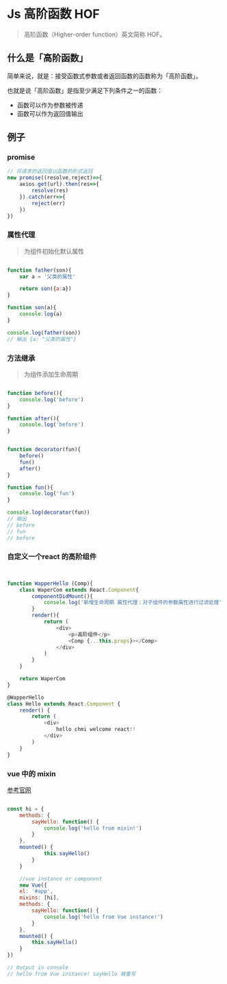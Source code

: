 # Js 高阶函数 HOF

> 高阶函数（Higher-order function）英文简称 HOF。

## 什么是「高阶函数」

简单来说，就是：接受函数式参数或者返回函数的函数称为「高阶函数」。

也就是说「高阶函数」是指至少满足下列条件之一的函数：

- 函数可以作为参数被传递
- 函数可以作为返回值输出

## 例子

### promise 

```javascript
// 将请求的返回值以函数的形式返回
new promise((resolve,reject)=>{
    axios.get(url).then(res=>{
        resolve(res)
    }).catch(err=>{
        reject(err)
    })
})

```

### 属性代理

> 为组件初始化默认属性

```javascript

function father(son){
    var a = '父类的属性'

    return son({a:a})
}

function son(a){
    console.log(a)
}

console.log(father(son))
// 输出 {a: "父类的属性"}

```


### 方法继承

> 为组件添加生命周期

```javascript

function before(){
    console.log('before')
}

function after(){
    console.log('before')
}


function decorator(fun){
    before()
    fun()
    after()
}

function fun(){
    console.log('fun')
}

console.log(decorator(fun))
// 输出
// before
// fun
// before

```
### 自定义一个react 的高阶组件

```javascript


function WapperHello (Comp){
	class WaperCom extends React.Component{
		componentDidMount(){
			console.log('新增生命周期 属性代理：对子组件的参数属性进行过滤处理',this.props)
		}
		render(){
			return (
				<div>
					<p>高阶组件</p>
					<Comp {...this.props}></Comp>
				</div>
			)
		}
	}

	return WaperCom
}

@WapperHello
class Hello extends React.Component {
	render() {
		return (
			<div>
				hello chmi welcome react!!
			</div>
		)
	}
}

```


### vue 中的 mixin

[参考官网](https://cn.vuejs.org/v2/api/#Vue-mixin)

```javascript

const hi = {
    methods: {
        sayHello: function() {
            console.log('hello from mixin!')
        }
    },
    mounted() {
            this.sayHello()
        }
    }

    //vue instance or component
    new Vue({
    el: '#app',
    mixins: [hi],
    methods: {
        sayHello: function() {
            console.log('hello from Vue instance!')
        }
    },
    mounted() {
        this.sayHello()
    }
})

// Output in console 
// hello from Vue instance! sayHello 被重写

```
